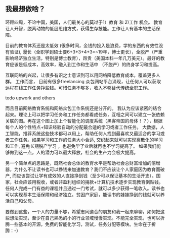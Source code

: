 ##  我最想做啥？

环顾四周，不论中国，美国，人们最关心的莫过于1）教育 和 2)工作 机会。 教育让人开智，脱离动物的低层思维方式，获得生存技能。工作让人有基本的生活保障。 

目前的教育体系还是太低效 (很多时间，金钱的投入是浪费，学的东西的有效性没有验证), 漫长（全职学到硕士要6+3+3+4+3=~19年，博士更长），全脱产（严重影响经济独立生活，特别是博士教育），昂贵（美国本科一年几万美元）。最好的教育应该是低成本，高效率，融入到工作和生活中 （不脱产）的终身学习和提高。 

互联网络的兴起，让很多有识之士意识到可以用网络降低教育成本，覆盖更多人群。 工作而言， 目前有很多freelancing 众包网站平台涌现，让任何人可以获取远程在线工作任务挣些钱。可惜任务不够多，收入不够替代传统全职工作。

todo upwork and others

而且目前网络教育系统和网络众包工作系统还是分开的。 我认为应该紧密的结合起来。理论上可以把学习任务和工作任务都看成任务，互相之间可以建立一张依赖关联的图。再在这个图上加上个智能化的调度系统（黑客帝国的母体！？），根据每个人的个性特点+知识经验自动的分配最合适的学习或者工作任务。 大数据，人工智能，推荐系统这些技术都可以用上，帮助任何人找到最喜欢又最适合的学习或者工作任务。如果学习和工作的任务大小合适, 交织起来就可以实现离散化的学习和工作, 避免长期脱产学习 ，也避免毕了业后就再也不学习提高了。 如果我们能够做到这一点，人的潜力可以最大释放，社会的生产力会极大提高。

另一个简单点的思路是，既然社会总体的教育水平是帮助社会总财富增加的倍增器，为什么不让读书也可以挣钱来加速教育？我们不应该让个人家庭因为教育而破产, 而应该尝试让学有成效的人直接挣到钱（至少可以保证基本的生活开支）。国家，社会应该用税收，或者非盈利组织的捐款+计算机技术逐步实现教育倒贴钱。 任何人完成一门有益的课程并且通过一门考试，就可以多少获得一笔收入。读书也可以实现基本生活保障和经济独立。贫困户家庭，能读书的娃娃挣到的钱就可以养活自己和父母。

要做到这些，一个人的力量不够，希望志同道合的朋友和我一起来聊聊，如何把这些想法实现，至少在自己熟悉的小的行业领域慢慢实现。不能完全实现，也可以折腾一些基本的开源，免费的智能化学习，测试，任务分配等模块。生命在于折腾：-）